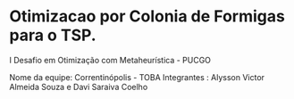 # Otimizacao por Colonia de Formigas para o TSP.
I Desafio em Otimização com Metaheurística - PUCGO

Nome da equipe: Correntinópolis - TOBA
Integrantes : Alysson Victor Almeida Souza e Davi Saraiva Coelho
